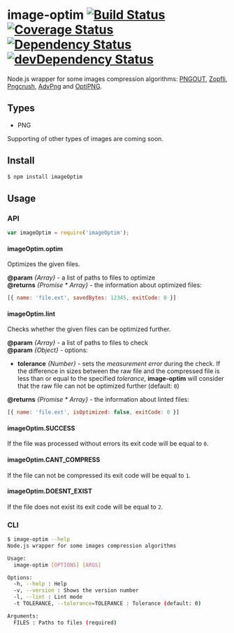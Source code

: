 # image-optim [![Build Status](https://travis-ci.org/eGavr/image-optim.svg)](https://travis-ci.org/eGavr/image-optim) [![Coverage Status](https://coveralls.io/repos/eGavr/image-optim/badge.svg?branch=master)](https://coveralls.io/r/eGavr/image-optim?branch=master) [![Dependency Status](https://david-dm.org/eGavr/image-optim.svg)](https://david-dm.org/eGavr/image-optim) [![devDependency Status](https://david-dm.org/eGavr/image-optim/dev-status.svg)](https://david-dm.org/eGavr/image-optim#info=devDependencies)

Node.js wrapper for some images compression algorithms: [PNGOUT](http://www.advsys.net/ken/util/pngout.htm), [Zopfli](http://googledevelopers.blogspot.co.uk/2013/02/compress-data-more-densely-with-zopfli.html), [Pngcrush](http://pmt.sourceforge.net/pngcrush/), [AdvPng](http://advancemame.sourceforge.net/doc-advpng.html) and [OptiPNG](http://optipng.sourceforge.net/).

## Types

* PNG

Supporting of other types of images are coming soon.

## Install

```bash
$ npm install imageOptim
```

## Usage

### API

```js
var imageOptim = require('imageOptim');
```

#### imageOptim.optim

Optimizes the given files.

**@param** *{Array}* - a list of paths to files to optimize<br>
**@returns** *{Promise * Array}* - the information about optimized files:<br>

```js
[{ name: 'file.ext', savedBytes: 12345, exitCode: 0 }]
```

#### imageOptim.lint

Checks whether the given files can be optimized further.

**@param** *{Array}* - a list of paths to files to check<br>
**@param** *{Object}* - options:<br>

  * **tolerance** *{Number}* - sets the _measurement error_ during the check. If the difference in sizes between the raw file and the compressed file is less than or equal to the specified _tolerance_, **image-optim** will consider that the raw file can not be optimized further (default: `0`)

**@returns** *{Promise * Array}* - the information about linted files:<br>

```js
[{ name: 'file.ext', isOptimized: false, exitCode: 0 }]
```

#### imageOptim.SUCCESS

If the file was processed without errors its exit code will be equal to `0`.

#### imageOptim.CANT_COMPRESS

If the file can not be compressed its exit code will be equal to `1`.

#### imageOptim.DOESNT_EXIST

If the file does not exist its exit code will be equal to `2`.

### CLI

```bash
$ image-optim --help
Node.js wrapper for some images compression algorithms

Usage:
  image-optim [OPTIONS] [ARGS]

Options:
  -h, --help : Help
  -v, --version : Shows the version number
  -l, --lint : Lint mode
  -t TOLERANCE, --tolerance=TOLERANCE : Tolerance (default: 0)

Arguments:
  FILES : Paths to files (required)
```
